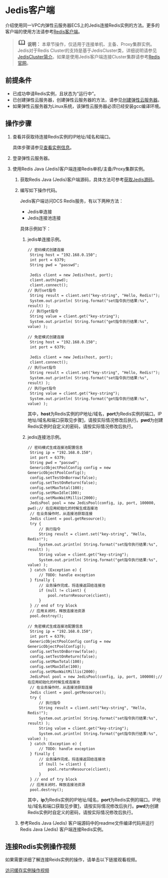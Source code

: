 # Jedis客户端<a name="ZH-CN_TOPIC_0148195198"></a>

介绍使用同一VPC内弹性云服务器ECS上的Jedis连接Redis实例的方法。更多的客户端的使用方法请参考[Redis客户端](https://redis.io/clients)。

>![](public_sys-resources/icon-note.gif) **说明：** 
>本章节操作，仅适用于连接单机、主备、Proxy集群实例。Jedis对于Redis Cluster的支持是基于JedisCluster类，详细说明请参见[JedisCluster简介](https://javadoc.io/doc/redis.clients/jedis/2.9.0/redis/clients/jedis/JedisCluster.html)。如果是使用Jedis客户端连接Cluster集群请参考[Redis官网](https://github.com/redis/jedis/wiki)。

## 前提条件<a name="section1502270695932"></a>

-   已成功申请Redis实例，且状态为“运行中”。
-   已创建弹性云服务器，创建弹性云服务器的方法，请参见[创建弹性云服务器](https://support.huaweicloud.com/qs-ecs/ecs_02_0005.html)。
-   如果弹性云服务器为Linux系统，该弹性云服务器必须已经安装gcc编译环境。

## 操作步骤<a name="section1336235611596"></a>

1.  <a name="li695671074019"></a>查看并获取待连接Redis实例的IP地址/域名和端口。

    具体步骤请参见[查看实例信息](查看实例信息.md)。

2.  登录弹性云服务器。
3.  使用Redis Java \(Jedis\)客户端连接Redis单机/主备/Proxy集群实例。
    1.  获取Redis Java \(Jedis\)客户端源码，具体方法可参考[获取Jedis源码](https://github.com/xetorthio/jedis)。
    2.  编写如下操作代码。

        Jedis客户端访问DCS Redis服务，有以下两种方法：

        -   Jedis单连接
        -   Jedis连接池连接

        具体示例如下：

        1.  jedis单连接示例。

            ```
            // 密码模式创建连接
             String host = "192.168.0.150"; 
             int port = 6379; 
             String pwd = "passwd"; 
              
             Jedis client = new Jedis(host, port); 
             client.auth(pwd);
             client.connect(); 
            // 执行set指令
             String result = client.set("key-string", "Hello, Redis!"); 
             System.out.println( String.format("set指令执行结果:%s", result) );
             // 执行get指令
             String value = client.get("key-string"); 
             System.out.println( String.format("get指令执行结果:%s", value) );
            
            // 免密模式创建连接
             String host = "192.168.0.150"; 
             int port = 6379; 
              
             Jedis client = new Jedis(host, port); 
             client.connect(); 
            // 执行set指令
             String result = client.set("key-string", "Hello, Redis!"); 
             System.out.println( String.format("set指令执行结果:%s", result) ); 
            // 执行get指令
             String value = client.get("key-string"); 
             System.out.println( String.format("get指令执行结果:%s", value) );
            ```

            其中，**host**为Redis实例的IP地址/域名，**port**为Redis实例的端口。IP地址/域名和端口获取见步骤[1](#li695671074019)，请按实际情况修改后执行。**pwd**为创建Redis实例时自定义的密码，请按实际情况修改后执行。

        2.  jedis连接池示例。

            ```
            // 密码模式生成连接池配置信息
             String ip = "192.168.0.150"; 
             int port = 6379; 
             String pwd = "passwd"; 
             GenericObjectPoolConfig config = new GenericObjectPoolConfig(); 
             config.setTestOnBorrow(false); 
             config.setTestOnReturn(false); 
             config.setMaxTotal(100); 
             config.setMaxIdle(100); 
             config.setMaxWaitMillis(2000); 
             JedisPool pool = new JedisPool(config, ip, port, 100000, pwd);// 在应用初始化的时候生成连接池
             // 在业务操作时，从连接池获取连接
             Jedis client = pool.getResource(); 
             try { 
                 // 执行指令
                 String result = client.set("key-string", "Hello, Redis!"); 
                 System.out.println( String.format("set指令执行结果:%s", result) ); 
                 String value = client.get("key-string"); 
                 System.out.println( String.format("get指令执行结果:%s", value) ); 
             } catch (Exception e) { 
                 // TODO: handle exception
             } finally { 
                 // 业务操作完成，将连接返回给连接池
                 if (null != client) { 
                     pool.returnResource(client); 
                 } 
             } // end of try block
             // 应用关闭时，释放连接池资源
             pool.destroy();
            
            // 免密模式生成连接池配置信息
             String ip = "192.168.0.150"; 
             int port = 6379; 
             GenericObjectPoolConfig config = new GenericObjectPoolConfig(); 
             config.setTestOnBorrow(false); 
             config.setTestOnReturn(false); 
             config.setMaxTotal(100); 
             config.setMaxIdle(100); 
             config.setMaxWaitMillis(2000); 
             JedisPool pool = new JedisPool(config, ip, port, 100000);// 在应用初始化的时候生成连接池
             // 在业务操作时，从连接池获取连接
             Jedis client = pool.getResource(); 
             try { 
                 // 执行指令
                 String result = client.set("key-string", "Hello, Redis!"); 
                 System.out.println( String.format("set指令执行结果:%s", result) ); 
                 String value = client.get("key-string"); 
                 System.out.println( String.format("get指令执行结果:%s", value) ); 
             } catch (Exception e) { 
                 // TODO: handle exception
             } finally { 
                 // 业务操作完成，将连接返回给连接池
                 if (null != client) { 
                     pool.returnResource(client); 
                 } 
             } // end of try block
             // 应用关闭时，释放连接池资源
             pool.destroy();
            ```

            其中，**ip**为Redis实例的IP地址/域名，**port**为Redis实例的端口。IP地址/域名和端口获取见步骤[1](#li695671074019)，请按实际情况修改后执行。**pwd**为创建Redis实例时自定义的密码，请按实际情况修改后执行。

    3.  参考Redis Java \(Jedis\) 客户端源码中的readme文件编译代码并运行Redis Java \(Jedis\) 客户端连接Redis实例。


## 连接Redis实例操作视频<a name="section16119183431717"></a>

如果需要详细了解连接Reids实例的操作，请单击以下链接观看视频。

[访问缓存实例操作视频](https://support.huaweicloud.com/dcs_video/index.html)

